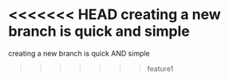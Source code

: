 <<<<<<< HEAD
creating a new branch is quick and simple
=======
creating a new branch is quick AND simple
>>>>>>> feature1
